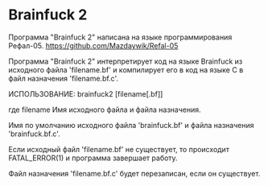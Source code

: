 # Brainfuck 2
Программа "Brainfuck 2" написана на языке программирования Рефал-05.
https://github.com/Mazdaywik/Refal-05

Программа "Brainfuck 2" интерпретирует код на языке Brainfuck из исходного файла 'filename.bf'
и компилирует его в код на языке C в файл назначения 'filename.bf.c'.


ИСПОЛЬЗОВАНИЕ:
    brainfuck2 [filename[.bf]]


где
    filename        Имя исходного файла и файла назначения.


Имя по умолчанию исходного файла 'brainfuck.bf'
и файла назначения 'brainfuck.bf.c'.


Если исходный файл 'filename.bf' не существует,
то происходит FATAL_ERROR(1) и программа завершает работу.


Файл назначения 'filename.bf.c' будет перезаписан, если он существует.

